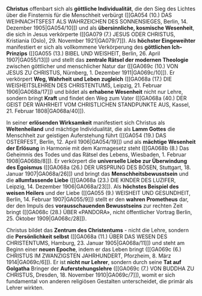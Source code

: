 
**Christus** offenbart sich als **göttliche Individualität**, die den Sieg des Lichtes über die Finsternis für die Menschheit verbürgt ([[GA054 (10.) DAS WEIHNACHTSFEST ALS WAHRZEICHEN DES SONNENSIEGES, Berlin, 14. Dezember 1905|GA054/10]]) und als **übersinnliche, kosmische Wesenheit**, die sich in Jesus verkörperte ([[GA079 (7.) JESUS ODER CHRISTUS, Kristiania (Oslo), 29. November 1921|GA079/7]]). Als **höchster Eingeweihter** manifestiert er sich als vollkommene Verkörperung des **göttlichen Ich-Prinzips** ([[GA055 (13.) BIBEL UND WEISHEIT, Berlin, 26. April 1907|GA055/13]]) und stellt das **zentrale Rätsel der modernen Theologie** zwischen göttlicher und menschlicher Natur dar ([[GA069c (10.) VON JESUS ZU CHRISTUS, Nürnberg, 1. Dezember 1911|GA069c/10]]). Er verkörpert **Weg, Wahrheit und Leben zugleich** ([[GA068a (17.) DIE WEISHEITSLEHREN DES CHRISTENTUMS, Leipzig, 21. Februar 1906|GA068a/17]]) und bildet als **erhabene Wesenheit** nicht nur Lehre, sondern bringt **Kraft** und findet den Weg zum Vater ([[GA068a (40.) DER GEIST DER WAHRHEIT VOM CHRISTLICHEN STANDPUNKTE AUS, Kassel, 21. Februar 1808|GA068a/40]]).

In seiner **erlösenden Wirksamkeit** manifestiert sich Christus als **Weltenheiland** und mächtige Individualität, die als **Lamm Gottes** die Menschheit zur geistigen Auferstehung führt ([[GA054 (19.) DAS OSTERFEST, Berlin, 12. April 1906|GA054/19]]) und als **mächtige Wesenheit der Erlösung** in Harmonie mit dem Karmagesetz steht ([[GA068b (8.) Das Geheimnis des Todes und das Rätsel des Lebens, Wiesbaden, 1. Februar 1908|GA068b/8]]). Er verkörpert die **universelle Liebe zur Überwindung des Egoismus** ([[GA068a (26.) DER URSPRUNG DES BÖSEN, Stuttgart, 18. Januar 1907|GA068a/26]]) und bringt das **Menschheitsbewusstsein** und die **allumfassende Liebe** ([[GA068a (23.) DIE KINDER DES LUZIFER, Leipzig, 14. Dezember 1906|GA068a/23]]). Als **höchstes Beispiel des weisen Heilers** und der Liebe ([[GA055 (9.) WEISHEIT UND GESUNDHEIT, Berlin, 14. Februar 1907|GA055/9]]) stellt er den **wahren Prometheus** dar, der den Impuls des **vorausschauenden Bewusstseins** zur rechten Zeit bringt ([[GA068c (28.) ÜBER «PANDORA», nicht öffentlicher Vortrag Berlin, 25. Oktober 1909|GA068c/28]]).

Christus bildet das **Zentrum des Christentums** - nicht die Lehre, sondern die **Persönlichkeit selbst** ([[GA068a (11.) ÜBER DAS WESEN DES CHRISTENTUMS, Hamburg, 23. Januar 1905|GA068a/11]]) und steht am Beginn einer **neuen Epoche**, indem er das Leben bringt ([[GA069c (6.) CHRISTUS IM ZWANZIGSTEN JAHRHUNDERT, Pforzheim, 8. März 1914|GA069c/6]]). Er ist **nicht nur Lehrer**, sondern durch seine **Tat auf Golgatha** Bringer der **Auferstehungslehre** ([[GA069c (7.) VON BUDDHA ZU CHRISTUS, Dresden, 18. November 1910|GA069c/7]]), womit er sich fundamental von anderen religiösen Gestalten unterscheidet, die primär als Lehrer wirkten.
